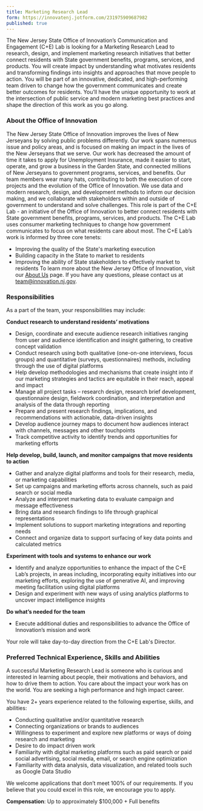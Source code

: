 ```yaml
---
title: Marketing Research Lead
form: https://innovatenj.jotform.com/231975909687982
published: true
---
```


The New Jersey State Office of Innovation’s Communication and Engagement (C+E) Lab is looking for a Marketing Research Lead to research, design, and implement marketing research initiatives that better connect residents with State government benefits, programs, services, and products. You will create impact by understanding what motivates residents and transforming findings into insights and approaches that move people to action. 
You will be part of an innovative, dedicated, and high-performing team driven to change how the government communicates and create better outcomes for residents. You’ll have the unique opportunity to work at the intersection of public service and modern marketing best practices and shape the direction of this work as you go along. 

### About the Office of Innovation

The New Jersey State Office of Innovation improves the lives of New Jerseyans by solving public problems differently. Our work spans numerous issue and policy areas, and is focused on making an impact in the lives of the New Jerseyans that we serve. Our work has decreased the amount of time it takes to apply for Unemployment Insurance, made it easier to start, operate, and grow a business in the Garden State, and connected millions of New Jerseyans to government programs, services, and benefits.
Our team members wear many hats, contributing to both the execution of core projects and the evolution of the Office of Innovation. We use data and modern research, design, and development methods to inform our decision making, and we collaborate with stakeholders within and outside of government to understand and solve challenges. 
This role is part of the C+E Lab - an initiative of the Office of Innovation to better connect residents with State government benefits, programs, services, and products. The C+E Lab uses consumer marketing techniques to change how government communicates to focus on what residents care about most.
The C+E Lab’s work is informed by three core tenets:
- Improving the quality of the State's marketing execution
- Building capacity in the State to market to residents
- Improving the ability of State stakeholders to effectively market to residents
To learn more about the New Jersey Office of Innovation, visit our [About Us](https://innovation.nj.gov/about) page. If you have any questions, please contact us at [team@innovation.nj.gov](mailto:team@innovation.nj.gov).

### Responsibilities

As a part of the team, your responsibilities may include:

**Conduct research to understand residents’ motivations**
- Design, coordinate and execute audience research initiatives ranging from user and audience identification and insight gathering, to creative concept validation
- Conduct research using both qualitative (one-on-one interviews, focus groups) and quantitative (surveys, questionnaires) methods, including through the use of digital platforms
- Help develop methodologies and mechanisms that create insight into if our marketing strategies and tactics are equitable in their reach, appeal and impact 
- Manage all project tasks – research design, research brief development, questionnaire design, fieldwork coordination, and interpretation and analysis of the data through reporting 
- Prepare and present research findings, implications, and recommendations with actionable, data-driven insights 
- Develop audience journey maps to document how audiences interact with channels, messages and other touchpoints
- Track competitive activity to identify trends and opportunities for marketing efforts


**Help develop, build, launch, and monitor campaigns that move residents to action**
- Gather and analyze digital platforms and tools for their research, media, or marketing capabilities
- Set up campaigns and marketing efforts across channels, such as paid search or social media
- Analyze and interpret marketing data to evaluate campaign and message effectiveness
- Bring data and research findings to life through graphical representations
- Implement solutions to support marketing integrations and reporting needs
- Connect and organize data to support surfacing of key data points and calculated metrics


**Experiment with tools and systems to enhance our work**
- Identify and analyze opportunities to enhance the impact of the C+E Lab’s projects, in areas including, incorporating equity initiatives into our marketing efforts, exploring the use of generative AI, and improving meeting facilitation using digital platforms 
- Design and experiment with new ways of using analytics platforms to uncover impact intelligence insights 

**Do what’s needed for the team**
- Execute additional duties and responsibilities to advance the Office of Innovation’s mission and work

Your role will take day-to-day direction from the C+E Lab's Director. 

### Preferred Technical Experience, Skills and Abilities

A successful Marketing Research Lead is someone who is curious and interested in learning about people, their motivations and behaviors, and how to drive them to action. You care about the impact your work has on the world. You are seeking a high performance and high impact career.

You have 2+ years experience related to the following expertise, skills, and abilities: 
- Conducting qualitative and/or quantitative research
- Connecting organizations or brands to audiences
- Willingness to experiment and explore new platforms or ways of doing research and marketing
- Desire to do impact driven work 
- Familiarity with digital marketing platforms such as paid search or paid social advertising, social media, email, or search engine optimization 
- Familiarity with data analysis, data visualization, and related tools such as Google Data Studio 

We welcome applications that don’t meet 100% of our requirements. If you believe that you could excel in this role, we encourage you to apply.

**Compensation**:  Up to approximately $100,000 + Full benefits

